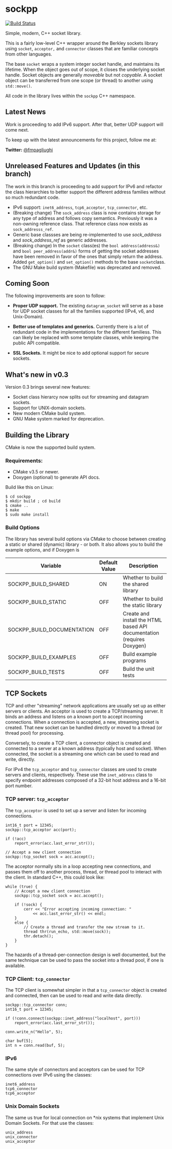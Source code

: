 # sockpp

[![Build Status](https://travis-ci.org/fpagliughi/sockpp.svg?branch=master)](https://travis-ci.org/fpagliughi/sockpp)

Simple, modern, C++ socket library.

This is a fairly low-level C++ wrapper around the Berkley sockets library using `socket`, `acceptor,` and `connector` classes that are familiar concepts from other languages.

The base `socket` wraps a system integer socket handle, and maintains its lifetime. When the object goes out of scope, it closes the underlying socket handle. Socket objects are generally _moveable_ but not _copyable_. A socket object can be transferred from one scope (or thread) to another using `std::move()`.

All code in the library lives within the `sockpp` C++ namespace.

## Latest News

Work is proceeding to add IPv6 support. After that, better UDP support will come next.

To keep up with the latest announcements for this project, follow me at:

**Twitter:** [@fmpagliughi](https://twitter.com/fmpagliughi)

## Unreleased Features and Updates (in this branch)

The work in this branch is proceeding to add support for IPv6 and refactor the class hierarchies to better support the different address families without so much redundant code.

 - IPv6 support: `inet6_address`, `tcp6_acceptor`, `tcp_connector`, etc.
 - (Breaking change) The `sock_address` class is now contains storage for any type of address and follows copy semantics. Previously it was a non-owning reference class. That reference class now exists as `sock_addresss_ref`.
 - Generic base classses are being re-implemented to use _sock_address_ and _sock_address_ref_ as generic addresses.
 - (Breaking change) In the `socket` class(es) the `bool address(address&)` and `bool peer_address(addr&)` forms of getting the socket addresses have been removed in favor of the ones that simply return the address.
 Added `get_option()` and `set_option()` methods to the base `socket`class.
 - The GNU Make build system (Makefile) was deprecated and removed.
 
 ## Coming Soon
 
 The following improvements are soon to follow:
 
  - **Proper UDP support.** The existing `datagram_socket` will serve as a base for UDP socket classes for all the families supported (IPv4, v6, and Unix-Domain).
  
  - **Better use of templates and generics.** Currently there is a lot of redundant code in the implementations for the different familiess. This can likely be replaced with some template classes, while keeping the public API compatible.
  
  - **SSL Sockets.** It might be nice to add optional support for secure sockets.
 
## What's new in v0.3

Version 0.3 brings several new features:

 - Socket class hierarcy now splits out for streaming and datagram sockets.
 - Support for UNIX-domain sockets.
 - New modern CMake build system.
 - GNU Make system marked for deprecation.
 
## Building the Library

CMake is now the supported build system. 

### Requirements:

 - CMake v3.5 or newer.
 - Doxygen (optional) to generate API docs.

Build like this on Linux:

```
$ cd sockpp
$ mkdir build ; cd build
$ cmake ..
$ make
$ sudo make install
```

### Build Options

The library has several build options via CMake to choose between creating a static or shared (dynamic) library - or both. It also allows you to build the example options, and if Doxygen is

Variable | Default Value | Description
------------ | ------------- | -------------
SOCKPP_BUILD_SHARED | ON | Whether to build the shared library
SOCKPP_BUILD_STATIC | OFF | Whether to build the static library
SOCKPP_BUILD_DOCUMENTATION | OFF | Create and install the HTML based API documentation (requires Doxygen)
SOCKPP_BUILD_EXAMPLES | OFF | Build example programs
SOCKPP_BUILD_TESTS | OFF | Build the unit tests

 
## TCP Sockets

TCP and other "streaming" network applications are usually set up as either servers or clients. An acceptor is used to create a TCP/streaming server. It binds an address and listens on a known port to accept incoming connections. When a connection is accepted, a new, streaming socket is created. That new socket can be handled directly or moved to a thread (or thread pool) for processing.

Conversely, to create a TCP client, a connector object is created and connected to a server at a known address (typically host and socket). When connected, the socket is a streaming one which can be used to read and write, directly.

For IPv4 the `tcp_acceptor` and `tcp_connector` classes are used to create servers and clients, respectively. These use the `inet_address` class to specify endpoint addresses composed of a 32-bit host address and a 16-bit port number.

### TCP server: `tcp_acceptor`

The `tcp_acceptor` is used to set up a server and listen for incoming connections.

    int16_t port = 12345;
    sockpp::tcp_acceptor acc(port);

    if (!acc)
        report_error(acc.last_error_str());

    // Accept a new client connection
    sockpp::tcp_socket sock = acc.accept();

The acceptor normally sits in a loop accepting new connections, and passes them off to another process, thread, or thread pool to interact with the client. In standard C++, this could look like:

    while (true) {
        // Accept a new client connection
        sockpp::tcp_socket sock = acc.accept();

        if (!sock) {
            cerr << "Error accepting incoming connection: " 
                << acc.last_error_str() << endl;
        }
        else {
            // Create a thread and transfer the new stream to it.
            thread thr(run_echo, std::move(sock));
            thr.detach();
        }
    }

The hazards of a thread-per-connection design is well documented, but the same technique can be used to pass the socket into a thread pool, if one is available.

### TCP Client: `tcp_connector`

The TCP client is somewhat simpler in that a `tcp_connector` object is created and connected, then can be used to read and write data directly.

    sockpp::tcp_connector conn;
    int16_t port = 12345;

    if (!conn.connect(sockpp::inet_address("localhost", port)))
        report_error(acc.last_error_str());

    conn.write_n("Hello", 5);
	
    char buf[5];
    int n = conn.read(buf, 5);

### IPv6

The same style of  connectors and acceptors can be used for TCP connections over IPv6 using the classes:

    inet6_address
    tcp6_connector
    tcp6_acceptor
    
### Unix Domain Sockets

The same us true for local connection on *nix systems that implement Unix Domain Sockets. For that use the classes:

    unix_address
    unix_connector
    unix_acceptor
    
